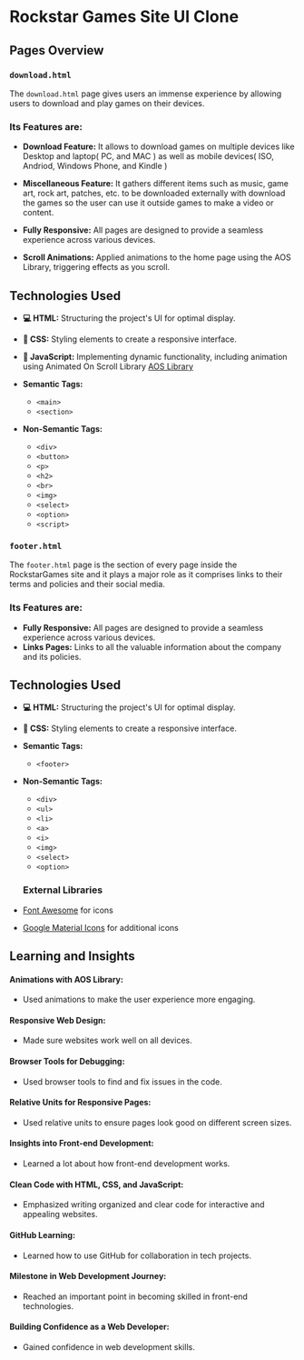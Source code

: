 # Rockstar Games Site UI Clone

## Pages Overview

### `download.html`

The `download.html` page gives users an immense experience by allowing users to download and play games on their devices. 

### Its Features are:

- **Download Feature:** It allows to download games on multiple devices like Desktop and laptop( PC, and MAC ) as well as mobile devices( ISO, Andriod, Windows Phone, and Kindle )

- **Miscellaneous Feature:** It gathers different items such as music, game art, rock art, patches, etc. to be downloaded externally with download the games so the user can use it outside games to make a video or content.

-  **Fully Responsive:** All pages are designed to provide a seamless experience across various devices.

-  **Scroll Animations:** Applied animations to the home page using the AOS Library, triggering effects as you scroll.


## Technologies Used

- **💻 HTML:** Structuring the project's UI for optimal display.

- **🎨 CSS:** Styling elements to create a responsive interface.

- **🚀 JavaScript:** Implementing dynamic functionality, including animation using Animated On Scroll Library [AOS Library](https://github.com/michalsnik/aos)

- **Semantic Tags:**
  - `<main>`
  - `<section>`

- **Non-Semantic Tags:**
  - `<div>`
  - `<button>`
  - `<p>`
  - `<h2>`
  - `<br>`
  - `<img>`
  - `<select>`
  - `<option>`
  - `<script>`

 ### `footer.html`

 The `footer.html` page is the section of every page inside the RockstarGames site and it plays a major role as it comprises links to their terms and policies and their social media. 
 
 ### Its Features are:

 -  **Fully Responsive:** All pages are designed to provide a seamless experience across various devices.
 -  **Links Pages:** Links to all the valuable information about the company and its policies.
 
 ## Technologies Used
 
- **💻 HTML:** Structuring the project's UI for optimal display.

- **🎨 CSS:** Styling elements to create a responsive interface.

- **Semantic Tags:**
  - `<footer>`

- **Non-Semantic Tags:**
  - `<div>`
  - `<ul>`
  - `<li>`
  - `<a>`
  - `<i>`
  - `<img>`
  - `<select>`
  - `<option>`

  ### External Libraries

-  [Font Awesome](https://fontawesome.com/) for icons
-  [Google Material Icons](https://material.io/resources/icons/) for additional icons

## Learning and Insights

#### Animations with AOS Library:

- Used animations to make the user experience more engaging.

#### Responsive Web Design:

- Made sure websites work well on all devices.

#### Browser Tools for Debugging:

- Used browser tools to find and fix issues in the code.

#### Relative Units for Responsive Pages:

- Used relative units to ensure pages look good on different screen sizes.

#### Insights into Front-end Development:

- Learned a lot about how front-end development works.

#### Clean Code with HTML, CSS, and JavaScript:

- Emphasized writing organized and clear code for interactive and appealing websites.

#### GitHub Learning:

- Learned how to use GitHub for collaboration in tech projects.

#### Milestone in Web Development Journey:

- Reached an important point in becoming skilled in front-end technologies.

#### Building Confidence as a Web Developer:

- Gained confidence in web development skills.




